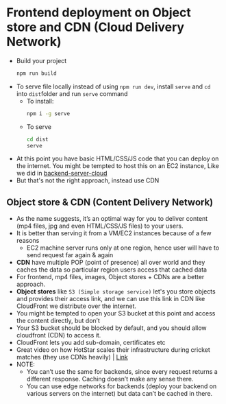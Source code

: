 # Frontend deployment on Object store and CDN (Cloud Delivery Network)

- Build your project 
  ```sh
  npm run build
  ```
- To serve file locally instead of using `npm run dev`, install `serve` and `cd` into `dist`folder and run `serve` command
  - To install:
    ```sh
    npm i -g serve
    ```
  - To serve
    ```sh
    cd dist
    serve
    ```
- At this point you have basic HTML/CSS/JS code that you can deploy on the internet. You might be tempted to host this on an EC2 instance, Like we did in [backend-server-cloud](https://github.com/princebansal7/backend-server-cloud) 
- But that's not the right approach, instead use CDN


## Object store & CDN (Content Delivery Network)

- As the name suggests, it’s an optimal way for you to deliver content (mp4 files, jpg and even HTML/CSS/JS files) to your users.
- It is better than serving it from a VM/EC2 instances because of a few reasons
  - EC2 machine server runs only at one region, hence user will have to send request far again & again
- **CDN** have multiple POP (point of presence) all over world and they caches the data so particular region users access that cached data 
- For frontend, mp4 files, images, Object stores  + CDNs are a better approach.
- **Object stores** like `S3 (Simple storage service)`  let's you store objects and provides their access link, and we can use this link in CDN like CloudFront we distribute over the internet.
- You might be tempted to open your S3 bucket at this point and access the content directly, but don’t
- Your S3 bucket should be blocked by default, and you should allow cloudfront (CDN) to access it.
- CloudFront lets you add sub-domain, certificates etc
- Great video on how HotStar scales their infrastructure during cricket matches (they use CDNs heavily) | [Link](https://www.youtube.com/watch?v=9b7HNzBB3OQ)
- NOTE:
  - You can’t use the same for backends, since every request returns a different response. Caching doesn’t make any sense there.
  - You can use edge networks for backends (deploy your backend on various servers on the internet) but data can’t be cached in there.